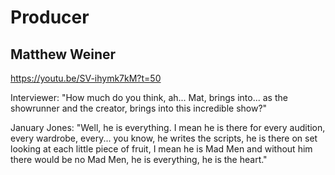 # Producer

## 

## Matthew Weiner

https://youtu.be/SV-ihymk7kM?t=50

Interviewer: "How much do you think, ah... Mat, brings into... as the showrunner and the creator, brings into this incredible show?"

January Jones: "Well, he is everything. I mean he is there for every audition, every wardrobe, every... you know, he writes the scripts, he is there on set looking at each little piece of fruit, I mean he is Mad Men and without him there would be no Mad Men, he is everything, he is the heart."
